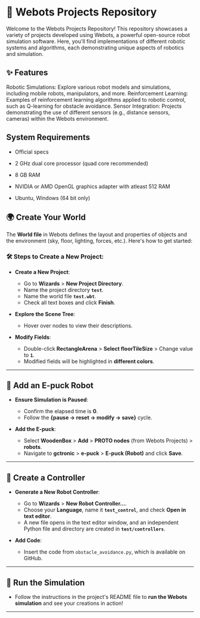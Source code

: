 
# 🤖 Webots Projects Repository

Welcome to the Webots Projects Repository! This repository showcases a variety of projects developed using Webots, a powerful open-source robot simulation software. Here, you'll find implementations of different robotic systems and algorithms, each demonstrating unique aspects of robotics and simulation.


## ✨ Features

Robotic Simulations: Explore various robot models and simulations, including mobile robots, manipulators, and more.
Reinforcement Learning: Examples of reinforcement learning algorithms applied to robotic control, such as Q-learning for obstacle avoidance.
Sensor Integration: Projects demonstrating the use of different sensors (e.g., distance sensors, cameras) within the Webots environment.
## System Requirements

- Official specs

- 2 GHz dual core processor (quad core recommended)

- 8 GB RAM

- NVIDIA or AMD OpenGL graphics adapter with atleast 512 RAM

- Ubuntu, Windows (64 bit only)

## 🌍 Create Your World

The **World file** in Webots defines the layout and properties of objects and the environment (sky, floor, lighting, forces, etc.). Here's how to get started:

### 🛠 Steps to Create a New Project:
- **Create a New Project**:
   - Go to **Wizards** > **New Project Directory**.
   - Name the project directory **`test`**.
   - Name the world file **`test.wbt`**.
   - Check all text boxes and click **Finish**.

- **Explore the Scene Tree**:
   - Hover over nodes to view their descriptions.

- **Modify Fields**:
   - Double-click **RectangleArena** > **Select floorTileSize** > Change value to **`1`**.
   - Modified fields will be highlighted in **different colors**.

---

## 🤖 Add an E-puck Robot

- **Ensure Simulation is Paused**:
   - Confirm the elapsed time is **0**.
   - Follow the **{pause -> reset -> modify -> save}** cycle.

- **Add the E-puck**:
   - Select **WoodenBox** > **Add** > **PROTO nodes** (from Webots Projects) > **robots**.
   - Navigate to **gctronic** > **e-puck** > **E-puck (Robot)** and click **Save**.

---

## 📝 Create a Controller

- **Generate a New Robot Controller**:
   - Go to **Wizards** > **New Robot Controller...**.
   - Choose your **Language**, name it **`test_control`**, and check **Open in text editor**.
   - A new file opens in the text editor window, and an independent Python file and directory are created in **`test/controllers`**.

- **Add Code**:
   - Insert the code from `obstacle_avoidance.py`, which is available on GitHub.

---

## 🚀 Run the Simulation

- Follow the instructions in the project's README file to **run the Webots simulation** and see your creations in action!

---
